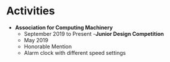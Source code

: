 # Activities
- **Association for Computing Machinery**
    - September 2019 to Present
-**Junior Design Competition**
    - May 2019
    - Honorable Mention 
    - Alarm clock with different speed settings